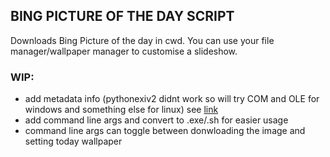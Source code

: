 ## BING PICTURE OF THE DAY SCRIPT

Downloads Bing Picture of the day in cwd.
You can use your file manager/wallpaper manager to customise a slideshow.

### WIP:
-  add metadata info (pythonexiv2 didnt work so will try COM and OLE for windows and something else for linux) see [link](https://bytes.com/topic/python/answers/444174-accessing-windows-file-metadata)  
-  add command line args and convert to .exe/.sh for easier usage  
-  command line args can toggle between donwloading the image and setting today wallpaper  
